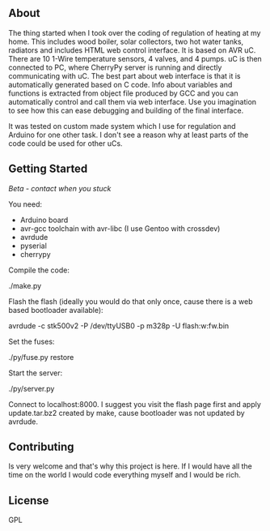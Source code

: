 About
-----

The thing started when I took over the coding of regulation of heating at my home. This includes wood boiler, solar collectors, two hot water tanks, radiators and includes HTML web control interface.
It is based on AVR uC. There are 10 1-Wire temperature sensors, 4 valves, and 4 pumps. uC is then connected to PC, where CherryPy server is running and directly communicating with uC. The best part about web interface is that it is automatically generated based on C code. Info about variables and functions is extracted from object file produced by GCC and you can automatically control and call them via web interface. Use you imagination to see how this can ease debugging and building of the final interface.

It was tested on custom made system which I use for regulation and Arduino for one other task. I don't see a reason why at least parts of the code could be used for other uCs.

Getting Started
---------------

*Beta - contact when you stuck*

You need:
- Arduino board
- avr-gcc toolchain with avr-libc (I use Gentoo with crossdev)
- avrdude
- pyserial
- cherrypy

Compile the code:

  ./make.py

Flash the flash (ideally you would do that only once, cause there is a web based bootloader available):

  avrdude -c stk500v2 -P /dev/ttyUSB0 -p m328p  -U flash:w:fw.bin

Set the fuses:

  ./py/fuse.py restore

Start the server:

  ./py/server.py

Connect to localhost:8000. I suggest you visit the flash page first and apply update.tar.bz2 created by make, cause bootloader was not updated by avrdude.


Contributing
------------

Is very welcome and that's why this project is here. If I would have all the time on the world I would code everything myself and I would be rich.

License
-------

GPL
